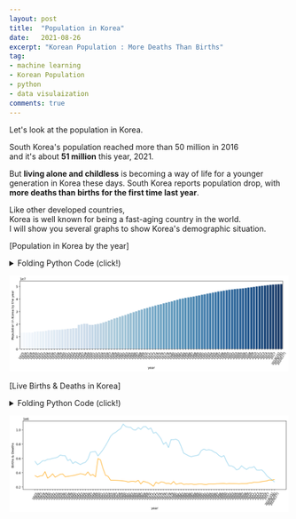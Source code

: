 ```yaml
---
layout: post
title:  "Population in Korea"
date:   2021-08-26
excerpt: "Korean Population : More Deaths Than Births"
tag:
- machine learning
- Korean Population
- python
- data visulaization
comments: true
---
```


Let's look at the population in Korea.   

South Korea's population reached more than 50 million in 2016   
and it's about **51 million** this year, 2021.   

But **living alone and childless** is becoming a way of life for a younger generation in Korea these days.
South Korea reports population drop, with **more deaths than births for the first time last year**.    

Like other developed countries,    
Korea is well known for being a fast-aging country in the world.    
I will show you several graphs to show Korea's demographic situation.   

[Population in Korea by the year]
<details>
<summary>Folding Python Code (click!)</summary>
<div markdown="1">

```python
import pandas as pd
import matplotlib.pyplot as plt
import seaborn as sns
from IPython.display import set_matplotlib_formats
url = "https://en.wikipedia.org/wiki/Demographics_of_South_Korea"
df = pd.read_html(url)
df = df[8]
df.rename(columns = {"Unnamed: 0": "year"}, inplace = True)
set_matplotlib_formats("retina")
plt.figure(figsize=(15,4))
plt.xticks(rotation=60)
p = sns.barplot(data=df, x="year",y="Average population",palette="Blues")
p.set_ylabel("Population in Korea by the year")
```

</div>
</details>
    
![png](../assets/img/output_2_1.png)
    


[Live Births & Deaths in Korea]
<details>
<summary>Folding Python Code (click!)</summary>
<div markdown="1">

```python
plt.figure(figsize=(15,4))
plt.xticks(rotation=60)
p = sns.lineplot(data = df,x="year",y="Live births", color="skyblue")
p = sns.lineplot(data = df,x="year",y="Deaths", color="orange")
p.set_ylabel("Births & Deaths")
```


</div>
</details>









    
![png](../assets/img/output_4_1.png)

